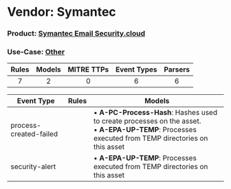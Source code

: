 Vendor: Symantec
================
### Product: [Symantec Email Security.cloud](../ds_symantec_symantec_email_security.cloud.md)
### Use-Case: [Other](../../../../UseCases/uc_other.md)

| Rules | Models | MITRE TTPs | Event Types | Parsers |
|:-----:|:------:|:----------:|:-----------:|:-------:|
|   7   |   2    |     0      |      6      |    6    |

| Event Type             | Rules | Models                                                                                                                                                        |
| ---------------------- | ----- | ------------------------------------------------------------------------------------------------------------------------------------------------------------- |
| process-created-failed |       |  • <b>A-PC-Process-Hash</b>: Hashes used to create processes on the asset.<br> • <b>A-EPA-UP-TEMP</b>: Processes executed from TEMP directories on this asset |
| security-alert         |       |  • <b>A-EPA-UP-TEMP</b>: Processes executed from TEMP directories on this asset                                                                               |